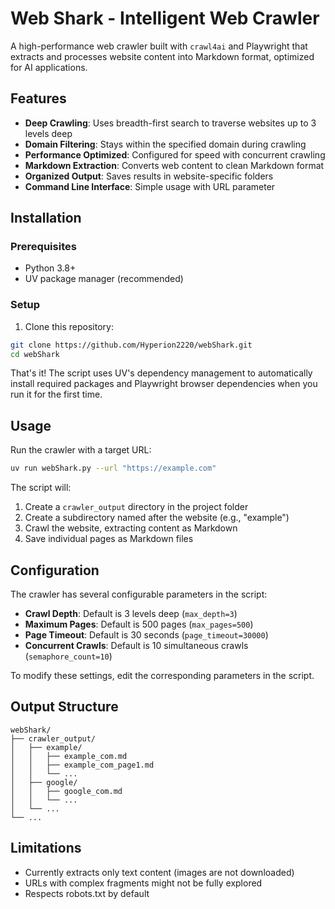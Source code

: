 # Web Shark - Intelligent Web Crawler

A high-performance web crawler built with `crawl4ai` and Playwright that extracts and processes website content into Markdown format, optimized for AI applications.

## Features

- **Deep Crawling**: Uses breadth-first search to traverse websites up to 3 levels deep
- **Domain Filtering**: Stays within the specified domain during crawling
- **Performance Optimized**: Configured for speed with concurrent crawling
- **Markdown Extraction**: Converts web content to clean Markdown format
- **Organized Output**: Saves results in website-specific folders
- **Command Line Interface**: Simple usage with URL parameter

## Installation

### Prerequisites

- Python 3.8+
- UV package manager (recommended)

### Setup

1. Clone this repository:
```bash
git clone https://github.com/Hyperion2220/webShark.git
cd webShark
```

That's it! The script uses UV's dependency management to automatically install required packages and Playwright browser dependencies when you run it for the first time.

## Usage

Run the crawler with a target URL:

```bash
uv run webShark.py --url "https://example.com"
```

The script will:
1. Create a `crawler_output` directory in the project folder
2. Create a subdirectory named after the website (e.g., "example")
3. Crawl the website, extracting content as Markdown
4. Save individual pages as Markdown files

## Configuration

The crawler has several configurable parameters in the script:

- **Crawl Depth**: Default is 3 levels deep (`max_depth=3`)
- **Maximum Pages**: Default is 500 pages (`max_pages=500`)
- **Page Timeout**: Default is 30 seconds (`page_timeout=30000`)
- **Concurrent Crawls**: Default is 10 simultaneous crawls (`semaphore_count=10`)

To modify these settings, edit the corresponding parameters in the script.

## Output Structure

```
webShark/
├── crawler_output/
│   ├── example/
│   │   ├── example_com.md
│   │   ├── example_com_page1.md
│   │   └── ...
│   ├── google/
│   │   ├── google_com.md
│   │   └── ...
│   └── ...
└── ...
```

## Limitations

- Currently extracts only text content (images are not downloaded)
- URLs with complex fragments might not be fully explored
- Respects robots.txt by default 